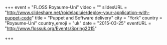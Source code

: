 +++
event = "FLOSS Royaume-Uni"
video = ""
slidesURL = "http://www.slideshare.net/roidelapluie/deploy-your-application-with-puppet-code"
title = "Puppet and Software delivery"
city = "York"
country = "Royaume-Uni"
country_emoji = "uk"
date = "2015-03-25"
eventURL = "http://www.flossuk.org/Events/Spring2015"

+++

